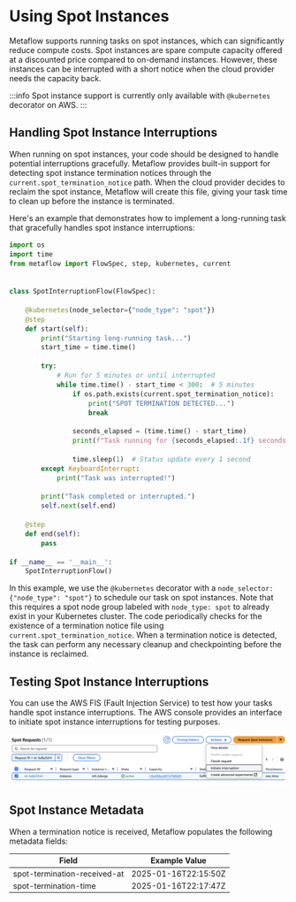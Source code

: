 

# Using Spot Instances

Metaflow supports running tasks on spot instances, which can significantly reduce compute costs. Spot instances are spare compute capacity offered at a discounted price compared to on-demand instances. However, these instances can be interrupted with a short notice when the cloud provider needs the capacity back.

:::info
Spot instance support is currently only available with `@kubernetes` decorator on AWS.
:::

## Handling Spot Instance Interruptions

When running on spot instances, your code should be designed to handle potential interruptions gracefully. Metaflow provides built-in support for detecting spot instance termination notices through the `current.spot_termination_notice` path. When the cloud provider decides to reclaim the spot instance, Metaflow will create this file, giving your task time to clean up before the instance is terminated.

Here's an example that demonstrates how to implement a long-running task that gracefully handles spot instance interruptions:

```python
import os
import time
from metaflow import FlowSpec, step, kubernetes, current


class SpotInterruptionFlow(FlowSpec):

    @kubernetes(node_selector={"node_type": "spot"})
    @step
    def start(self):
        print("Starting long-running task...")
        start_time = time.time()

        try:
            # Run for 5 minutes or until interrupted
            while time.time() - start_time < 300:  # 5 minutes
                if os.path.exists(current.spot_termination_notice):
                    print("SPOT TERMINATION DETECTED...")
                    break

                seconds_elapsed = (time.time() - start_time)
                print(f"Task running for {seconds_elapsed:.1f} seconds...")

                time.sleep(1)  # Status update every 1 second
        except KeyboardInterrupt:
            print("Task was interrupted!")

        print("Task completed or interrupted.")
        self.next(self.end)

    @step
    def end(self):
        pass

if __name__ == '__main__':
    SpotInterruptionFlow()
```

In this example, we use the `@kubernetes` decorator with a `node_selector: {"node_type": "spot"}` to schedule our task on spot instances. Note that this requires a spot node group labeled with `node_type: spot` to already exist in your Kubernetes cluster. The code periodically checks for the existence of a termination notice file using `current.spot_termination_notice`. When a termination notice is detected, the task can perform any necessary cleanup and checkpointing before the instance is reclaimed.

## Testing Spot Instance Interruptions

You can use the AWS FIS (Fault Injection Service) to test how your tasks handle spot instance interruptions. The AWS console provides an interface to initiate spot instance interruptions for testing purposes.

![](/assets/aws-spot-interruption.png)

## Spot Instance Metadata

When a termination notice is received, Metaflow populates the following metadata fields:

| Field | Example Value |
|----------|---------|
| spot-termination-received-at | 2025-01-16T22:15:50Z |
| spot-termination-time | 2025-01-16T22:17:47Z |
